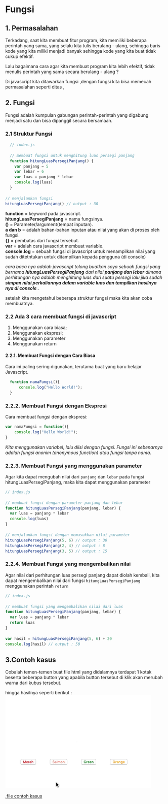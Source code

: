# Fungsi

## 1. Permasalahan

Terkadang, saat kita membuat fitur program, kita memiliki beberapa perintah yang sama, yang selalu kita tulis berulang - ulang, sehingga baris kode yang kita miliki menjadi banyak sehingga kode yang kita buat tidak cukup efektif.

 Lalu bagaimana cara agar kita membuat program kita lebih efektif, tidak menulis perintah yang sama secara berulang - ulang ?

Di javascript kita ditawarkan fungsi ,dengan fungsi kita bisa memecah permasalahan seperti ditas ,



## 2. Fungsi 
  Fungsi adalah kumpulan gabungan perintah-perintah yang digabung menjadi satu dan bisa dipanggil secara bersamaan. 

### 2.1 Struktur Fungsi
```javascript
  // index.js

  // membuat fungsi untuk menghitung luas persegi panjang
  function hitungLuasPersegiPanjang() {
    var panjang = 5
    var lebar = 6
    var luas = panjang * lebar
    console.log(luas)
  }

// menjalankan fungsi
hitungLuasPersegiPanjang() // output : 30
  ```

**function** = keyword pada javascript.  
**hitungLuasPersegiPanjang** = nama fungsinya.  
**()** = Parameter/argument(tempat inputan).  
**a dan b** = adalah bahan-bahan inputan atau nilai yang akan di proses oleh fungsi.  
**{}** = pembatas dari fungsi tersebut.  
**var** = adalah cara javascript membuat variable.  
**console.log** = sebuah fungsi di javascript untuk menampilkan nilai yang sudah ditetntukan untuk ditampilkan kepada pengguna (di console)

*cara baca nya adalah javascript tolong buatkan saya sebuah fungsi yang bernama **hitungLuasPersegiPanjang** dari nilai **panjang dan lebar** dimana perhitungan nya adalah menghitung luas dari suatu persegi lalu jika sudah **simpan nilai perkaliannya dalam variable luas dan tampilkan hasilnya nya di console .***

setelah kita mengetahui beberapa struktur fungsi maka kita akan coba membuatnya.
### 2.2 Ada 3 cara membuat fungsi di javascript

1. Menggunakan cara biasa;
2. Menggunakan ekspresi;
3. Menggunakan parameter
4. Menggunakan return

#### 2.2.1. Membuat Fungsi dengan Cara Biasa
Cara ini paling sering digunakan, terutama buat yang baru belajar Javascript.

```javascript
  function namaFungsi(){
      console.log("Hello World!");
  }
```

### 2.2.2. Membuat Fungsi dengan Ekspresi
Cara membuat fungsi dengan ekspresi:

```javascript
var namaFungsi = function(){
    console.log("Hello World!");
}
```
*Kita menggunakan variabel, lalu diisi dengan fungsi. Fungsi ini sebenarnya adalah fungsi anonim (anonymous function) atau fungsi tanpa nama.*

### 2.2.3. Membuat Fungsi yang menggunakan parameter

Agar kita dapat mengubah nilai dari ``panjang`` dan ``lebar`` pada fungsi hitungLuasPersegiPanjang, maka kita dapat menggunakan parameter
```javascript
// index.js

// membuat fungsi dengan parameter panjang dan lebar
function hitungLuasPersegiPanjang(panjang, lebar) {
  var luas = panjang * lebar
  console.log(luas)
}

// menjalankan fungsi dengan memasukkan nilai parameter
hitungLuasPersegiPanjang(5, 6) // output : 30
hitungLuasPersegiPanjang(2, 4) // output : 8
hitungLuasPersegiPanjang(3, 5) // output : 15
```

### 2.2.4. Membuat Fungsi yang mengembalikan nilai
Agar nilai dari perhitungan luas persegi panjang dapat diolah kembali, kita dapat mengembalikan nilai dari fungsi ``hitungLuasPersegiPanjang`` menggunakan perintah ``return``

```javascript
// index.js

// membuat fungsi yang mengembalikan nilai dari luas
function hitungLuasPersegiPanjang(panjang, lebar) {
  var luas = panjang * lebar
  return luas
}

var hasil = hitungLuasPersegiPanjang(5, 6) + 20
console.log(hasil) // output : 50
```

## 3.Contoh kasus
Cobalah temen-temen buat file html yang didalamnya terdapat 1 kotak beserta beberapa button yang apabila button tersebut di klik akan merubah warna dari kubus tersebut.

hingga hasilnya seperti berikut :
![alt text](img/js-0.gif)

  [.file contoh kasus](implementation/fungsi/fungsi.zip) 